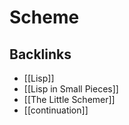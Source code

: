 # Scheme



<a id="org87469a3"></a>

## Backlinks

-   [[Lisp]]
-   [[Lisp in Small Pieces]]
-   [[The Little Schemer]]
-   [[continuation]]
